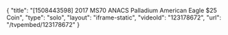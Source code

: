 {
    "title": "[1508443598] 2017 MS70 ANACS Palladium American Eagle $25 Coin",
    "type": "solo",
    "layout": "iframe-static",
    "videoId": "123178672",
    "url": "\/tvpembed\/123178672"
}